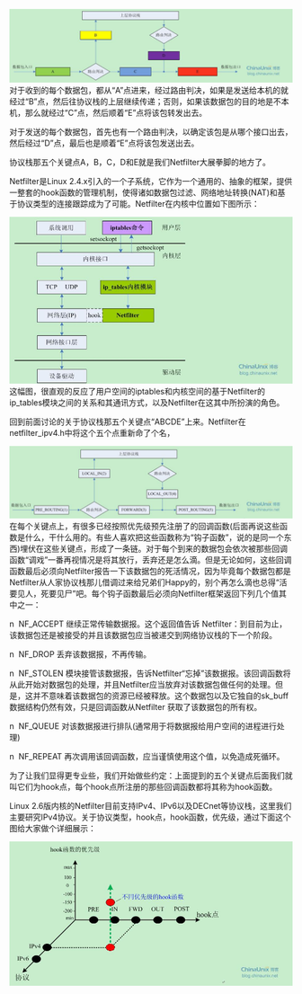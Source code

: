 ![](/assets/iptables.png)对于收到的每个数据包，都从“A”点进来，经过路由判决，如果是发送给本机的就经过“B”点，然后往协议栈的上层继续传递；否则，如果该数据包的目的地是不本机，那么就经过“C”点，然后顺着“E”点将该包转发出去。

对于发送的每个数据包，首先也有一个路由判决，以确定该包是从哪个接口出去，然后经过“D”点，最后也是顺着“E”点将该包发送出去。

协议栈那五个关键点A，B，C，D和E就是我们Netfilter大展拳脚的地方了。

Netfilter是Linux 2.4.x引入的一个子系统，它作为一个通用的、抽象的框架，提供一整套的hook函数的管理机制，使得诸如数据包过滤、网络地址转换\(NAT\)和基于协议类型的连接跟踪成为了可能。Netfilter在内核中位置如下图所示：

![](/assets/netfilterp.png)这幅图，很直观的反应了用户空间的iptables和内核空间的基于Netfilter的ip\_tables模块之间的关系和其通讯方式，以及Netfilter在这其中所扮演的角色。

回到前面讨论的关于协议栈那五个关键点“ABCDE”上来。Netfilter在netfilter\_ipv4.h中将这个五个点重新命了个名，

![](/assets/tables.png)在每个关键点上，有很多已经按照优先级预先注册了的回调函数\(后面再说这些函数是什么，干什么用的。有些人喜欢把这些函数称为“钩子函数”，说的是同一个东西\)埋伏在这些关键点，形成了一条链。对于每个到来的数据包会依次被那些回调函数“调戏”一番再视情况是将其放行，丢弃还是怎么滴。但是无论如何，这些回调函数最后必须向Netfilter报告一下该数据包的死活情况，因为毕竟每个数据包都是Netfilter从人家协议栈那儿借调过来给兄弟们Happy的，别个再怎么滴也总得“活要见人，死要见尸”吧。每个钩子函数最后必须向Netfilter框架返回下列几个值其中之一：

n  NF\_ACCEPT 继续正常传输数据报。这个返回值告诉 Netfilter：到目前为止，该数据包还是被接受的并且该数据包应当被递交到网络协议栈的下一个阶段。

n  NF\_DROP 丢弃该数据报，不再传输。

n  NF\_STOLEN 模块接管该数据报，告诉Netfilter“忘掉”该数据报。该回调函数将从此开始对数据包的处理，并且Netfilter应当放弃对该数据包做任何的处理。但是，这并不意味着该数据包的资源已经被释放。这个数据包以及它独自的sk\_buff数据结构仍然有效，只是回调函数从Netfilter 获取了该数据包的所有权。

n  NF\_QUEUE 对该数据报进行排队\(通常用于将数据报给用户空间的进程进行处理\)

n  NF\_REPEAT 再次调用该回调函数，应当谨慎使用这个值，以免造成死循环。

为了让我们显得更专业些，我们开始做些约定：上面提到的五个关键点后面我们就叫它们为hook点，每个hook点所注册的那些回调函数都将其称为hook函数。

Linux 2.6版内核的Netfilter目前支持IPv4、IPv6以及DECnet等协议栈，这里我们主要研究IPv4协议。关于协议类型，hook点，hook函数，优先级，通过下面这个图给大家做个详细展示：

![](/assets/prority.png)

